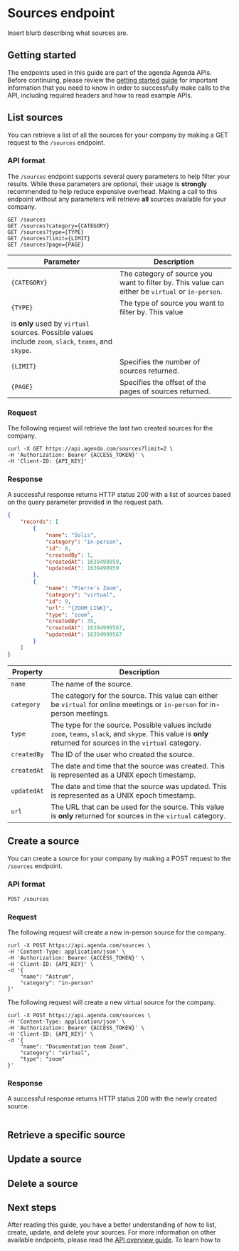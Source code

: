 # Sources endpoint

Insert blurb describing what sources are.

## Getting started

The endpoints used in this guide are part of the agenda Agenda APIs. Before continuing, please review the [getting started guide](./getting-started.md) for important information that you need to know in order to successfully make calls to the API, including required headers and how to read example APIs.

## List sources

You can retrieve a list of all the sources for your company by making a GET request to the `/sources` endpoint.

### API format

The `/sources` endpoint supports several query parameters to help filter your results. While these parameters are optional, their usage is **strongly** recommended to help reduce expensive overhead. Making a call to this endpoint without any parameters will retrieve **all** sources available for your company. 

```http
GET /sources
GET /sources?category={CATEGORY}
GET /sources?type={TYPE}
GET /sources?limit={LIMIT}
GET /sources?page={PAGE}
```

| Parameter | Description |
| --------- | ----------- |
| `{CATEGORY}` | The category of source you want to filter by. This value can either be `virtual` or `in-person`. |
| `{TYPE}` | The type of source you want to filter by. This value 
is **only** used by `virtual` sources. Possible values include `zoom`, `slack`, `teams`, and `skype`. |
| `{LIMIT}` | Specifies the number of sources returned. | 
| `{PAGE}` | Specifies the offset of the pages of sources returned. |

### Request

The following request will retrieve the last two created sources for the company.

```shell
curl -X GET https://api.agenda.com/sources?limit=2 \
-H 'Authorization: Bearer {ACCESS_TOKEN}' \
-H 'Client-ID: {API_KEY}'
```

### Response

A successful response returns HTTP status 200 with a list of sources based on the query parameter provided in the request path.

```json
{
    "records": [
        {
            "name": "Solis",
            "category": "in-person",
            "id": 8,
            "createdBy": 1,
            "createdAt": 1639498959,
            "updatedAt": 1639498959
        },
        {
            "name": "Pierre's Zoom",
            "category": "virtual",
            "id": 9,
            "url": "{ZOOM_LINK}",
            "type": "zoom",
            "createdBy": 35,
            "createdAt": 16394999567,
            "updatedAt": 16394999567
        }
    ]
}
```

| Property | Description |
| -------- | ----------- |
| `name` | The name of the source. |
| `category` | The category for the source. This value can either be `virtual` for online meetings or `in-person` for in-person meetings. | 
| `type` | The type for the source. Possible values include `zoom`, `teams`, `slack`, and `skype`. This value is **only** returned for sources in the `virtual` category. 
| `createdBy` | The ID of the user who created the source. |
| `createdAt` | The date and time that the source was created. This is represented as a UNIX epoch timestamp. |
| `updatedAt` | The date and time that the source was updated. This is represented as a UNIX epoch timestamp. |
| `url` | The URL that can be used for the source. This value is **only** returned for sources in the `virtual` category. |

## Create a source

You can create a source for your company by making a POST request to the `/sources` endpoint.

### API format

```http
POST /sources
```

### Request

The following request will create a new in-person source for the company.

```shell
curl -X POST https://api.agenda.com/sources \
-H 'Content-Type: application/json' \
-H 'Authorization: Bearer {ACCESS_TOKEN}' \
-H 'Client-ID: {API_KEY}' \
-d '{
    "name": "Astrum",
    "category": "in-person"
}'
```

The following request will create a new virtual source for the company.

```shell
curl -X POST https://api.agenda.com/sources \
-H 'Content-Type: application/json' \
-H 'Authorization: Bearer {ACCESS_TOKEN}' \
-H 'Client-ID: {API_KEY}' \
-d '{
    "name": "Documentation team Zoom",
    "category": "virtual",
    "type": "zoom"
}'
```

### Response

A successful response returns HTTP status 200 with the newly created source.

```json

```

## Retrieve a specific source

## Update a source

## Delete a source

## Next steps

After reading this guide, you have a better understanding of how to list, create, update, and delete your sources. For more information on other available endpoints, please read the [API overview guide](./overview.md). To learn how to 